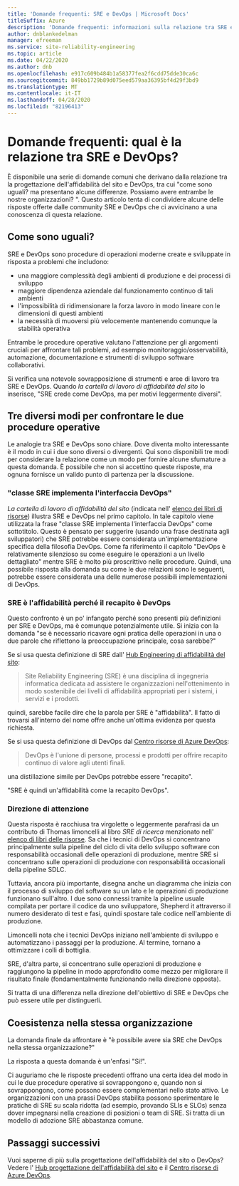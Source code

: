 ```yaml
---
title: 'Domande frequenti: SRE e DevOps | Microsoft Docs'
titleSuffix: Azure
description: 'Domande frequenti: informazioni sulla relazione tra SRE e DevOps'
author: dnblankedelman
manager: efreeman
ms.service: site-reliability-engineering
ms.topic: article
ms.date: 04/22/2020
ms.author: dnb
ms.openlocfilehash: e917c609b484b1a58377fea2f6cdd75dde30ca6c
ms.sourcegitcommit: 849bb1729b89d075eed579aa36395bf4d29f3bd9
ms.translationtype: MT
ms.contentlocale: it-IT
ms.lasthandoff: 04/28/2020
ms.locfileid: "82196413"
---
```

# <a name="frequently-asked-questions-whats-the-relationship-between-sre-and-devops"></a>Domande frequenti: qual è la relazione tra SRE e DevOps?

È disponibile una serie di domande comuni che derivano dalla relazione tra la progettazione dell'affidabilità del sito e DevOps, tra cui "come sono uguali? ma presentano alcune differenze. Possiamo avere entrambe le nostre organizzazioni? ". Questo articolo tenta di condividere alcune delle risposte offerte dalle community SRE e DevOps che ci avvicinano a una conoscenza di questa relazione.

## <a name="how-are-they-the-same"></a>Come sono uguali?

SRE e DevOps sono procedure di operazioni moderne create e sviluppate in risposta a problemi che includono:

- una maggiore complessità degli ambienti di produzione e dei processi di sviluppo
- maggiore dipendenza aziendale dal funzionamento continuo di tali ambienti
- l'impossibilità di ridimensionare la forza lavoro in modo lineare con le dimensioni di questi ambienti
- la necessità di muoversi più velocemente mantenendo comunque la stabilità operativa

Entrambe le procedure operative valutano l'attenzione per gli argomenti cruciali per affrontare tali problemi, ad esempio monitoraggio/osservabilità, automazione, documentazione e strumenti di sviluppo software collaborativi.

Si verifica una notevole sovrapposizione di strumenti e aree di lavoro tra SRE e DevOps. Quando _la cartella di lavoro di affidabilità del sito_ lo inserisce, "SRE crede come DevOps, ma per motivi leggermente diversi".

## <a name="three-different-ways-to-compare-the-two-operations-practices"></a>Tre diversi modi per confrontare le due procedure operative

Le analogie tra SRE e DevOps sono chiare. Dove diventa molto interessante è il modo in cui i due sono diversi o divergenti. Qui sono disponibili tre modi per considerare la relazione come un modo per fornire alcune sfumature a questa domanda. È possibile che non si accettino queste risposte, ma ognuna fornisce un valido punto di partenza per la discussione.

### <a name="class-sre-implements-interface-devops"></a>"classe SRE implementa l'interfaccia DevOps"

_La cartella di lavoro di affidabilità del sito_ (indicata nell' [elenco dei libri di risorse](../resources/books.md)) illustra SRE e DevOps nel primo capitolo. In tale capitolo viene utilizzata la frase "classe SRE implementa l'interfaccia DevOps" come sottotitolo. Questo è pensato per suggerire (usando una frase destinata agli sviluppatori) che SRE potrebbe essere considerata un'implementazione specifica della filosofia DevOps. Come fa riferimento il capitolo "DevOps è relativamente silenzioso su come eseguire le operazioni a un livello dettagliato" mentre SRE è molto più proscrittivo nelle procedure. Quindi, una possibile risposta alla domanda su come le due relazioni sono le seguenti, potrebbe essere considerata una delle numerose possibili implementazioni di DevOps.

### <a name="sre-is-to-reliability-as-devops-is-to-delivery"></a>SRE è l'affidabilità perché il recapito è DevOps

Questo confronto è un po' infangato perché sono presenti più definizioni per SRE e DevOps, ma è comunque potenzialmente utile. Si inizia con la domanda "se è necessario ricavare ogni pratica delle operazioni in una o due parole che riflettono la preoccupazione principale, cosa sarebbe?"

Se si usa questa definizione di SRE dall' [Hub Engineering di affidabilità del sito](../index.yml):

> Site Reliability Engineering (SRE) è una disciplina di ingegneria informatica dedicata ad assistere le organizzazioni nell'ottenimento in modo sostenibile dei livelli di affidabilità appropriati per i sistemi, i servizi e i prodotti.

quindi, sarebbe facile dire che la parola per SRE è "affidabilità". Il fatto di trovarsi all'interno del nome offre anche un'ottima evidenza per questa richiesta.

Se si usa questa definizione di DevOps dal [Centro risorse di Azure DevOps](https://docs.microsoft.com/azure/devops/learn/):

> DevOps è l'unione di persone, processi e prodotti per offrire recapito continuo di valore agli utenti finali.

una distillazione simile per DevOps potrebbe essere "recapito".

"SRE è quindi un'affidabilità come la recapito DevOps".

### <a name="direction-of-attention"></a>Direzione di attenzione

Questa risposta è racchiusa tra virgolette o leggermente parafrasi da un contributo di Thomas limoncelli al libro _SRE di ricerca_ menzionato nell' [elenco di libri delle risorse](../resources/books.md). Sa che i tecnici di DevOps si concentrano principalmente sulla pipeline del ciclo di vita dello sviluppo software con responsabilità occasionali delle operazioni di produzione, mentre SRE si concentrano sulle operazioni di produzione con responsabilità occasionali della pipeline SDLC.

Tuttavia, ancora più importante, disegna anche un diagramma che inizia con il processo di sviluppo del software su un lato e le operazioni di produzione funzionano sull'altro. I due sono connessi tramite la pipeline usuale compilata per portare il codice da uno sviluppatore, Shepherd it attraverso il numero desiderato di test e fasi, quindi spostare tale codice nell'ambiente di produzione.

Limoncelli nota che i tecnici DevOps iniziano nell'ambiente di sviluppo e automatizzano i passaggi per la produzione. Al termine, tornano a ottimizzare i colli di bottiglia.

SRE, d'altra parte, si concentrano sulle operazioni di produzione e raggiungono la pipeline in modo approfondito come mezzo per migliorare il risultato finale (fondamentalmente funzionando nella direzione opposta).

Si tratta di una differenza nella direzione dell'obiettivo di SRE e DevOps che può essere utile per distinguerli.

## <a name="coexistence-in-the-same-organization"></a>Coesistenza nella stessa organizzazione

La domanda finale da affrontare è "è possibile avere sia SRE che DevOps nella stessa organizzazione?"

La risposta a questa domanda è un'enfasi "Sì!".

Ci auguriamo che le risposte precedenti offrano una certa idea del modo in cui le due procedure operative si sovrappongono e, quando non si sovrappongono, come possono essere complementari nello stato attivo. Le organizzazioni con una prassi DevOps stabilita possono sperimentare le pratiche di SRE su scala ridotta (ad esempio, provando SLIs e SLOs) senza dover impegnarsi nella creazione di posizioni o team di SRE. Si tratta di un modello di adozione SRE abbastanza comune.

## <a name="next-steps"></a>Passaggi successivi

Vuoi saperne di più sulla progettazione dell'affidabilità del sito o DevOps? Vedere l' [Hub progettazione dell'affidabilità del sito](../index.yml) e il [Centro risorse di Azure DevOps](https://docs.microsoft.com/azure/devops/learn/).
